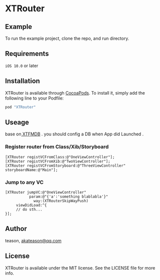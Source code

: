 # XTRouter

## Example

To run the example project, clone the repo, and run directory.

## Requirements

`iOS 10.0` or later

## Installation

XTRouter is available through [CocoaPods](http://cocoapods.org). To install
it, simply add the following line to your Podfile:

```ruby
pod "XTRouter"
```

## Useage
base on[ XTFMDB](https://github.com/Akateason/XTFMDB) . you should config a DB when App did Launched .



### Register router from Class/Xib/Storyboard
```
[XTRouter registVCFromClass:@"OneViewController"];
[XTRouter registVCFromXib:@"TwoViewController"];
[XTRouter registVCFromStoryboard:@"ThreeViewController" storyboardName:@"Main"];

```

### Jump to any VC
```
[XTRouter jumpVC:@"OneViewController"
           param:@"{'a':'something blablabla'}"
             way:(XTRouterSkipWayPush)
     viewDidLoad:^{
     // do sth...
}];
```


## Author

teason, akateason@qq.com

## License

XTRouter is available under the MIT license. See the LICENSE file for more info.
